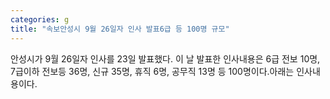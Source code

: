 ```yaml
---
categories: g
title: "속보안성시 9월 26일자 인사 발표6급 등 100명 규모"
---
```

안성시가 9월 26일자 인사를 23일 발표했다. 이 날 발표한 인사내용은 6급 전보 10명, 7급이하 전보등 36명, 신규 35명, 휴직 6명, 공무직 13명 등 100명이다.아래는 인사내용이다.